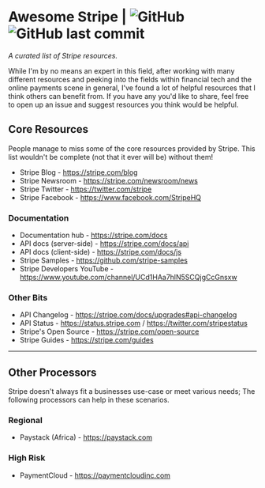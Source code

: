 # Awesome Stripe | ![GitHub](https://img.shields.io/github/license/derjyn/awesome-stripe) ![GitHub last commit](https://img.shields.io/github/last-commit/derjyn/awesome-stripe) 

*A curated list of Stripe resources.*

While I'm by no means an expert in this field, after working with many different resources and peeking into the fields within financial tech and the online payments scene in general, I've found a lot of helpful resources that I think others can benefit from. If you have any you'd like to share, feel free to open up an issue and suggest resources you think would be helpful.

## Core Resources
People manage to miss some of the core resources provided by Stripe. This list wouldn't be complete (not that it ever will be) without them!

* Stripe Blog - https://stripe.com/blog
* Stripe Newsroom - https://stripe.com/newsroom/news
* Stripe Twitter - https://twitter.com/stripe
* Stripe Facebook - https://www.facebook.com/StripeHQ

### Documentation
* Documentation hub - https://stripe.com/docs
* API docs (server-side) - https://stripe.com/docs/api
* API docs (client-side) - https://stripe.com/docs/js
* Stripe Samples - https://github.com/stripe-samples
* Stripe Developers YouTube - https://www.youtube.com/channel/UCd1HAa7hlN5SCQjgCcGnsxw

### Other Bits
* API Changelog - https://stripe.com/docs/upgrades#api-changelog
* API Status - https://status.stripe.com / https://twitter.com/stripestatus
* Stripe's Open Source - https://stripe.com/open-source
* Stripe Guides - https://stripe.com/guides

---

## Other Processors
Stripe doesn't always fit a businesses use-case or meet various needs; The following processors can help in these scenarios.

### Regional
* Paystack (Africa) - https://paystack.com

### High Risk
* PaymentCloud - https://paymentcloudinc.com
